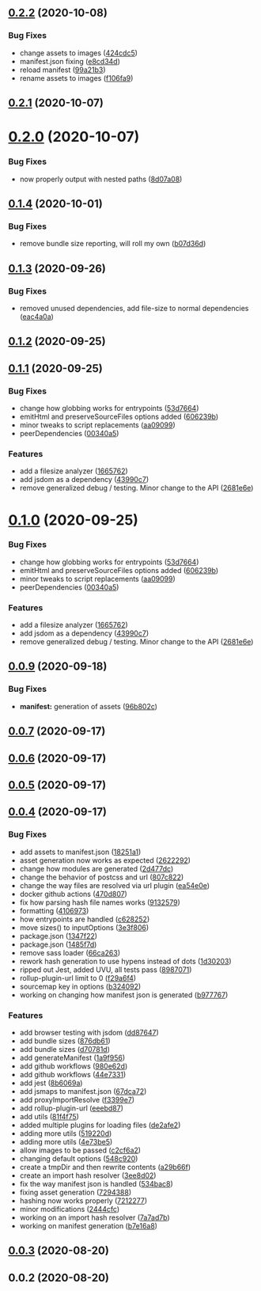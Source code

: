 ## [0.2.2](https://github.com/ParamagicDev/snowpack-plugin-rollup-bundle/compare/v0.2.1...v0.2.2) (2020-10-08)


### Bug Fixes

* change assets to images ([424cdc5](https://github.com/ParamagicDev/snowpack-plugin-rollup-bundle/commit/424cdc5f263fdda4f1792b6b2f3016e02a8d352c))
* manifest.json fixing ([e8cd34d](https://github.com/ParamagicDev/snowpack-plugin-rollup-bundle/commit/e8cd34db54ce3ffb848d72ac9a7bee610224c179))
* reload manifest ([99a21b3](https://github.com/ParamagicDev/snowpack-plugin-rollup-bundle/commit/99a21b3e9521af13875e09ec7c421c8e71e45e55))
* rename assets to images ([f106fa9](https://github.com/ParamagicDev/snowpack-plugin-rollup-bundle/commit/f106fa9b585379812b3f513821c92a3d001a0d8f))



## [0.2.1](https://github.com/ParamagicDev/snowpack-plugin-rollup-bundle/compare/v0.2.0...v0.2.1) (2020-10-07)



# [0.2.0](https://github.com/ParamagicDev/snowpack-plugin-rollup-bundle/compare/v0.1.4...v0.2.0) (2020-10-07)


### Bug Fixes

* now properly output with nested paths ([8d07a08](https://github.com/ParamagicDev/snowpack-plugin-rollup-bundle/commit/8d07a08552da2297474578f2cdef46726116c95c))



## [0.1.4](https://github.com/ParamagicDev/snowpack-plugin-rollup-bundle/compare/v0.1.3...v0.1.4) (2020-10-01)


### Bug Fixes

* remove bundle size reporting, will roll my own ([b07d36d](https://github.com/ParamagicDev/snowpack-plugin-rollup-bundle/commit/b07d36db0678df0363b5cdbd1b73f852fd98672e))



## [0.1.3](https://github.com/ParamagicDev/snowpack-plugin-rollup-bundle/compare/v0.1.2...v0.1.3) (2020-09-26)


### Bug Fixes

* removed unused dependencies, add file-size to normal dependencies ([eac4a0a](https://github.com/ParamagicDev/snowpack-plugin-rollup-bundle/commit/eac4a0a693e01106549776ecdf078cc5b3bfa816))



## [0.1.2](https://github.com/ParamagicDev/snowpack-plugin-rollup-bundle/compare/v0.1.1...v0.1.2) (2020-09-25)



## [0.1.1](https://github.com/ParamagicDev/snowpack-plugin-rollup-bundle/compare/v0.0.9...v0.1.1) (2020-09-25)


### Bug Fixes

* change how globbing works for entrypoints ([53d7664](https://github.com/ParamagicDev/snowpack-plugin-rollup-bundle/commit/53d7664cc89bd9f0eec0fbf25f5449f646a5df80))
* emitHtml and preserveSourceFiles options added ([606239b](https://github.com/ParamagicDev/snowpack-plugin-rollup-bundle/commit/606239bb99ebc9cdcfdc33fb6fd9310760523f52))
* minor tweaks to script replacements ([aa09099](https://github.com/ParamagicDev/snowpack-plugin-rollup-bundle/commit/aa09099299c39432f01224ebd649c6576e77582c))
* peerDependencies ([00340a5](https://github.com/ParamagicDev/snowpack-plugin-rollup-bundle/commit/00340a583457e184ad5afd95d17e0b6e173bd097))


### Features

* add a filesize analyzer ([1665762](https://github.com/ParamagicDev/snowpack-plugin-rollup-bundle/commit/16657621145d756b0cf2c821f83dc6ad00a1643f))
* add jsdom as a dependency ([43990c7](https://github.com/ParamagicDev/snowpack-plugin-rollup-bundle/commit/43990c7f06bd8b66c3ec25ee331a00f2cae373f1))
* remove generalized debug / testing. Minor change to the API ([2681e6e](https://github.com/ParamagicDev/snowpack-plugin-rollup-bundle/commit/2681e6e52587b5b24c4fc44e088e8a4b84b00d9c))



# [0.1.0](https://github.com/ParamagicDev/snowpack-plugin-rollup-bundle/compare/v0.0.9...v0.1.0) (2020-09-25)


### Bug Fixes

* change how globbing works for entrypoints ([53d7664](https://github.com/ParamagicDev/snowpack-plugin-rollup-bundle/commit/53d7664cc89bd9f0eec0fbf25f5449f646a5df80))
* emitHtml and preserveSourceFiles options added ([606239b](https://github.com/ParamagicDev/snowpack-plugin-rollup-bundle/commit/606239bb99ebc9cdcfdc33fb6fd9310760523f52))
* minor tweaks to script replacements ([aa09099](https://github.com/ParamagicDev/snowpack-plugin-rollup-bundle/commit/aa09099299c39432f01224ebd649c6576e77582c))
* peerDependencies ([00340a5](https://github.com/ParamagicDev/snowpack-plugin-rollup-bundle/commit/00340a583457e184ad5afd95d17e0b6e173bd097))


### Features

* add a filesize analyzer ([1665762](https://github.com/ParamagicDev/snowpack-plugin-rollup-bundle/commit/16657621145d756b0cf2c821f83dc6ad00a1643f))
* add jsdom as a dependency ([43990c7](https://github.com/ParamagicDev/snowpack-plugin-rollup-bundle/commit/43990c7f06bd8b66c3ec25ee331a00f2cae373f1))
* remove generalized debug / testing. Minor change to the API ([2681e6e](https://github.com/ParamagicDev/snowpack-plugin-rollup-bundle/commit/2681e6e52587b5b24c4fc44e088e8a4b84b00d9c))



## [0.0.9](https://github.com/ParamagicDev/snowpack-plugin-rollup-bundle/compare/v0.0.7...v0.0.9) (2020-09-18)


### Bug Fixes

* **manifest:** generation of assets ([96b802c](https://github.com/ParamagicDev/snowpack-plugin-rollup-bundle/commit/96b802cdcca1e7b53628ffdbfaf03d10f70c1684))



## [0.0.7](https://github.com/ParamagicDev/snowpack-plugin-rollup-bundle/compare/v0.0.6...v0.0.7) (2020-09-17)



## [0.0.6](https://github.com/ParamagicDev/snowpack-plugin-rollup-bundle/compare/v0.0.5...v0.0.6) (2020-09-17)



## [0.0.5](https://github.com/ParamagicDev/snowpack-plugin-rollup-bundle/compare/v0.0.4...v0.0.5) (2020-09-17)



## [0.0.4](https://github.com/ParamagicDev/snowpack-plugin-rollup-bundle/compare/v0.0.3...v0.0.4) (2020-09-17)


### Bug Fixes

* add assets to manifest.json ([18251a1](https://github.com/ParamagicDev/snowpack-plugin-rollup-bundle/commit/18251a1046635e38eb3a09f84a3d944ec919e42a))
* asset generation now works as expected ([2622292](https://github.com/ParamagicDev/snowpack-plugin-rollup-bundle/commit/26222920c5897c26068f5115556c484b7ff7a402))
* change how modules are generated ([2d477dc](https://github.com/ParamagicDev/snowpack-plugin-rollup-bundle/commit/2d477dc3965bb31952b70d7958940557dc0f8df5))
* change the behavior of postcss and url ([807c822](https://github.com/ParamagicDev/snowpack-plugin-rollup-bundle/commit/807c8220bbfd1d18bb6f84a29990e46fab9e22e0))
* change the way files are resolved via url plugin ([ea54e0e](https://github.com/ParamagicDev/snowpack-plugin-rollup-bundle/commit/ea54e0e8e1e87dbf865eb724793ef219c3dee46d))
* docker github actions ([470d807](https://github.com/ParamagicDev/snowpack-plugin-rollup-bundle/commit/470d807173d3d03bd70561257b080a5639601bfa))
* fix how parsing hash file names works ([9132579](https://github.com/ParamagicDev/snowpack-plugin-rollup-bundle/commit/91325799eccd5f321458ca444bc96dcbd8a735df))
* formatting ([4106973](https://github.com/ParamagicDev/snowpack-plugin-rollup-bundle/commit/4106973ff9886634d1645a4ba5a0afaef7111130))
* how entrypoints are handled ([c628252](https://github.com/ParamagicDev/snowpack-plugin-rollup-bundle/commit/c62825289f5a1b080113cf2f4f7b5d7e75896065))
* move sizes() to inputOptions ([3e3f806](https://github.com/ParamagicDev/snowpack-plugin-rollup-bundle/commit/3e3f8061114cd8e39815befb69018207387c904f))
* package.json ([1347f22](https://github.com/ParamagicDev/snowpack-plugin-rollup-bundle/commit/1347f2255c9a587b3cf726e4aed8b1adfee98811))
* package.json ([1485f7d](https://github.com/ParamagicDev/snowpack-plugin-rollup-bundle/commit/1485f7d41dcb9ce341dd3cecc4604697d80a91ba))
* remove sass loader ([66ca263](https://github.com/ParamagicDev/snowpack-plugin-rollup-bundle/commit/66ca263dd014d81d0339645a5f8403a74372406d))
* rework hash generation to use hypens instead of dots ([1d30203](https://github.com/ParamagicDev/snowpack-plugin-rollup-bundle/commit/1d30203820705cdadd6892532d80966c11f7914f))
* ripped out Jest, added UVU, all tests pass ([8987071](https://github.com/ParamagicDev/snowpack-plugin-rollup-bundle/commit/89870719173c36d16afeeec8adc19939b1bf4d48))
* rollup-plugin-url limit to 0 ([f29a6f4](https://github.com/ParamagicDev/snowpack-plugin-rollup-bundle/commit/f29a6f45e400a9f26f2738c899c394adff15792a))
* sourcemap key in options ([b324092](https://github.com/ParamagicDev/snowpack-plugin-rollup-bundle/commit/b32409290f5fe0014c9bb0ccfeb475faab79c403))
* working on changing how manifest json is generated ([b977767](https://github.com/ParamagicDev/snowpack-plugin-rollup-bundle/commit/b977767aeee5ebacf5b3722c98fff5eb4bf79d84))


### Features

* add browser testing with jsdom ([dd87647](https://github.com/ParamagicDev/snowpack-plugin-rollup-bundle/commit/dd876476530da4fc8b88deb9a999e2d40ffc3af6))
* add bundle sizes ([876db61](https://github.com/ParamagicDev/snowpack-plugin-rollup-bundle/commit/876db61179cd43aad21f82ce50040074b9383cfe))
* add bundle sizes ([d70781d](https://github.com/ParamagicDev/snowpack-plugin-rollup-bundle/commit/d70781de75afb71da63b613c6bd37eee4e9ab56a))
* add generateManifest ([1a9f956](https://github.com/ParamagicDev/snowpack-plugin-rollup-bundle/commit/1a9f9568e08620a76c8fcbb5c23287f0738c773d))
* add github workflows ([980e62d](https://github.com/ParamagicDev/snowpack-plugin-rollup-bundle/commit/980e62d1ebbc302dfc1ead611fc3da81bc028b9a))
* add github workflows ([44e7331](https://github.com/ParamagicDev/snowpack-plugin-rollup-bundle/commit/44e7331bae2584f33bb9cfdc0d99610e03fcb50e))
* add jest ([8b6069a](https://github.com/ParamagicDev/snowpack-plugin-rollup-bundle/commit/8b6069a9e2b48720661c95fdb46dadd8cf36c413))
* add jsmaps to manifest.json ([67dca72](https://github.com/ParamagicDev/snowpack-plugin-rollup-bundle/commit/67dca72c0cab455dc7c08339534d796f4a72a8e3))
* add proxyImportResolve ([f3399e7](https://github.com/ParamagicDev/snowpack-plugin-rollup-bundle/commit/f3399e765105343745f426b417c201e67b64d2b6))
* add rollup-plugin-url ([eeebd87](https://github.com/ParamagicDev/snowpack-plugin-rollup-bundle/commit/eeebd87828bc4a94d10ff569a2564e32aeeaebe4))
* add utils ([81f4f75](https://github.com/ParamagicDev/snowpack-plugin-rollup-bundle/commit/81f4f759eba0eb81e4a916eaef1b17e5758a1cd9))
* added multiple plugins for loading files ([de2afe2](https://github.com/ParamagicDev/snowpack-plugin-rollup-bundle/commit/de2afe297d24c84bfb7078784be969b8d5909bc0))
* adding more utils ([519220d](https://github.com/ParamagicDev/snowpack-plugin-rollup-bundle/commit/519220df57389664da2ffa101a6779da2e5e27af))
* adding more utils ([4e73be5](https://github.com/ParamagicDev/snowpack-plugin-rollup-bundle/commit/4e73be5e20957a4806b0126f7df934d2d4392510))
* allow images to be passed ([c2cf6a2](https://github.com/ParamagicDev/snowpack-plugin-rollup-bundle/commit/c2cf6a24145e825fe9618f04a93b0dd5037f8e0b))
* changing default options ([548c920](https://github.com/ParamagicDev/snowpack-plugin-rollup-bundle/commit/548c9200aa13061dd975927ece64928686c45ed0))
* create a tmpDir and then rewrite contents ([a29b66f](https://github.com/ParamagicDev/snowpack-plugin-rollup-bundle/commit/a29b66f8f92ace821eeca888e88746abec25fe8b))
* create an import hash resolver ([3ee8d02](https://github.com/ParamagicDev/snowpack-plugin-rollup-bundle/commit/3ee8d0259d837a6b0fb400b9d20a38f4d1cc635a))
* fix the way manifest json is handled ([534bac8](https://github.com/ParamagicDev/snowpack-plugin-rollup-bundle/commit/534bac85aa5a54636d76f8e555360427bc21ad5f))
* fixing asset generation ([7294388](https://github.com/ParamagicDev/snowpack-plugin-rollup-bundle/commit/72943888ad9c59bd9093019c476ca17e683a0f5c))
* hashing now works properly ([7212277](https://github.com/ParamagicDev/snowpack-plugin-rollup-bundle/commit/72122776d9bd0d0a5f15f2eb50b1c2c15ecb8b8d))
* minor modifications ([2444cfc](https://github.com/ParamagicDev/snowpack-plugin-rollup-bundle/commit/2444cfc9534609579d93a4deff747c4ec8b685f9))
* working on an import hash resolver ([7a7ad7b](https://github.com/ParamagicDev/snowpack-plugin-rollup-bundle/commit/7a7ad7b033d8f8ebe949196befcacf1098e35cca))
* working on manifest generation ([b7e16a8](https://github.com/ParamagicDev/snowpack-plugin-rollup-bundle/commit/b7e16a84cb5f54fd2759d2850892b974a3598e6b))



## [0.0.3](https://github.com/ParamagicDev/snowpack-plugin-rollup-bundle/compare/v0.0.2...v0.0.3) (2020-08-20)



## 0.0.2 (2020-08-20)



